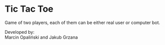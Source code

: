 # Tic Tac Toe
Game of two players, each of them can be either real user or computer bot.

Developed by:  
Marcin Opaliński and Jakub Grzana
